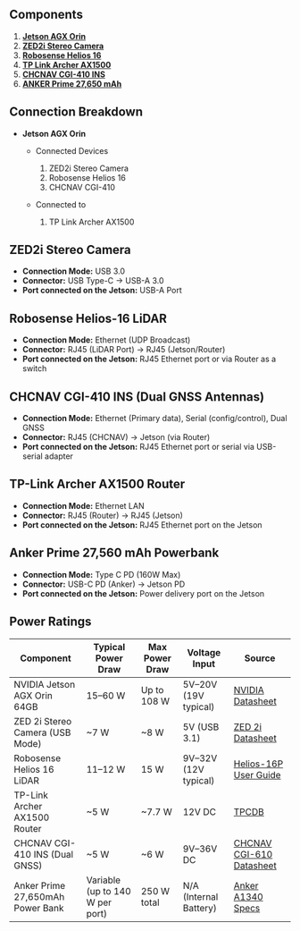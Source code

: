 ## Components
1. [**Jetson AGX Orin**](#connection-breakdown)
2. [**ZED2i Stereo Camera**](#zed2i-stereo-camera)
3. [**Robosense Helios 16**](#robosense-helios-16-lidar)
4. [**TP Link Archer AX1500**](#tp-link-archer-ax1500-router)
5. [**CHCNAV CGI-410 INS**](#chcnav-cgi-410-ins-dual-gnss-antennas)
5. [**ANKER Prime 27,650 mAh**](#anker-prime-27560-mah-powerbank)

## Connection Breakdown
- **Jetson AGX Orin**
    - Connected Devices
        1. ZED2i Stereo Camera
        2. Robosense Helios 16
        3. CHCNAV CGI-410

    - Connected to
        1. TP Link Archer AX1500

## ZED2i Stereo Camera
- **Connection Mode:** USB 3.0
- **Connector:** USB Type-C → USB-A 3.0
- **Port connected on the Jetson:** USB-A Port

## Robosense Helios-16 LiDAR
- **Connection Mode:** Ethernet (UDP Broadcast)
- **Connector:** RJ45 (LiDAR Port) → RJ45 (Jetson/Router)
- **Port connected on the Jetson:** RJ45 Ethernet port or via Router as a switch

## CHCNAV CGI-410 INS (Dual GNSS Antennas)
- **Connection Mode:** Ethernet (Primary data), Serial (config/control), Dual GNSS
- **Connector:** RJ45 (CHCNAV) → Jetson (via Router)
- **Port connected on the Jetson:** RJ45 Ethernet port or serial via USB-serial adapter

## TP-Link Archer AX1500 Router
- **Connection Mode:** Ethernet LAN
- **Connector:** RJ45 (Router) → RJ45 (Jetson)
- **Port connected on the Jetson:** RJ45 Ethernet port on the Jetson

## Anker Prime 27,560 mAh Powerbank
- **Connection Mode:** Type C PD (160W Max)
- **Connector:** USB-C PD (Anker) → Jetson PD
- **Port connected on the Jetson:** Power delivery port on the Jetson
 
## Power Ratings
| **Component**                         | **Typical Power Draw** | **Max Power Draw** | **Voltage Input** | **Source** |
|--------------------------------------|------------------------|--------------------|-------------------|------------|
| NVIDIA Jetson AGX Orin 64GB          | 15–60 W                | Up to 108 W        | 5V–20V (19V typical) | [NVIDIA Datasheet](https://openzeka.com/en/wp-content/uploads/2022/08/Jetson-AGX-Orin-Module-Series-Datasheet.pdf) |
| ZED 2i Stereo Camera (USB Mode)      | ~7 W                   | ~8 W               | 5V (USB 3.1)      | [ZED 2i Datasheet](https://static.generation-robots.com/media/stereolabs-zed-2i-datasheet.pdf) |
| Robosense Helios 16 LiDAR            | 11–12 W                | 15 W               | 9V–32V (12V typical) | [Helios-16P User Guide](https://static.generation-robots.com/media/RS-HELIOS-16P_USER_GUIDE_V1.0.1_EN.pdf) |
| TP-Link Archer AX1500 Router         | ~5 W                   | ~7.7 W             | 12V DC            | [TPCDB](https://www.tpcdb.com/list.php?query=TP-Link&type=11) |
| CHCNAV CGI-410 INS (Dual GNSS)       | ~5 W                   | ~6 W               | 9V–36V DC         | [CHCNAV CGI-610 Datasheet](https://navigation.chcnav.com/products/chcnav-CGI-610) |
| Anker Prime 27,650mAh Power Bank     | Variable (up to 140 W per port) | 250 W total | N/A (Internal Battery) | [Anker A1340 Specs](https://www.anker.com/products/a1340-250w-power-bank) |